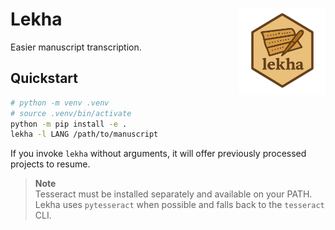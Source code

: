 # Lekha <img src="logo.png" alt="lekha logo" align="right" height="138">


Easier manuscript transcription. 


## Quickstart

```bash
# python -m venv .venv
# source .venv/bin/activate
python -m pip install -e .
lekha -l LANG /path/to/manuscript
```

If you invoke `lekha` without arguments, it will offer previously processed
projects to resume.

> **Note**  
> Tesseract must be installed separately and available on your PATH. Lekha uses
> `pytesseract` when possible and falls back to the `tesseract` CLI.
